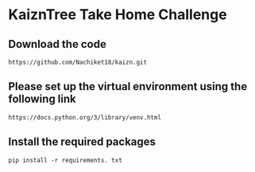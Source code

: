 # KaiznTree Take Home Challenge

## Download the code

```
https://github.com/Nachiket18/kaizn.git
```

## Please set up the virtual environment using the following link

```
https://docs.python.org/3/library/venv.html
```

## Install the required packages

```
pip install -r requirements. txt
```



